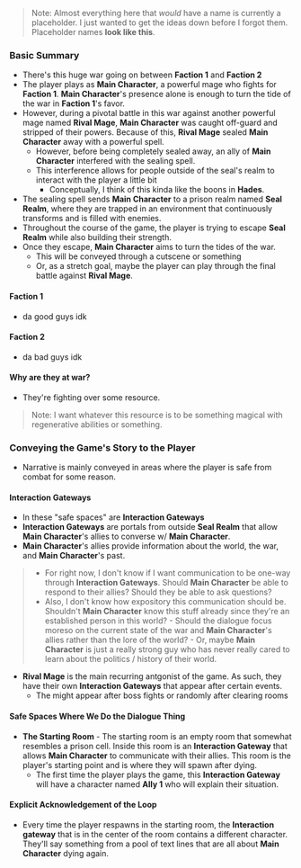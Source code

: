 
> Note: Almost everything here that *would* have a name is currently a placeholder. I just wanted to get the ideas down before I forgot them. Placeholder names **look like this**.

### Basic Summary

- There's this huge war going on between **Faction 1** and **Faction 2**
- The player plays as **Main Character**, a powerful mage who fights for **Faction 1**. **Main Character**'s presence alone is enough to turn the tide of the war in **Faction 1**'s favor.
- However, during a pivotal battle in this war against another powerful mage named **Rival Mage**, **Main Character** was caught off-guard and stripped of their powers. Because of this, **Rival Mage** sealed **Main Character** away with a powerful spell.
	- However, before being completely sealed away, an ally of **Main Character** interfered with the sealing spell.
	- This interference allows for people outside of the seal's realm to interact with the player a little bit
		- Conceptually, I think of this kinda like the boons in **Hades**.
- The sealing spell sends **Main Character** to a prison realm named **Seal Realm**, where they are trapped in an environment that continuously transforms and is filled with enemies.
- Throughout the course of the game, the player is trying to escape **Seal Realm** while also building their strength.
- Once they escape, **Main Character** aims to turn the tides of the war.
	- This will be conveyed through a cutscene or something
	- Or, as a stretch goal, maybe the player can play through the final battle against **Rival Mage**.

#### Faction 1
- da good guys idk

#### Faction 2
- da bad guys idk

#### Why are they at war?
- They're fighting over some resource.

> Note: I want whatever this resource is to be something magical with regenerative abilities or something. 


### Conveying the Game's Story to the Player

- Narrative is mainly conveyed in areas where the player is safe from combat for some reason.

#### Interaction Gateways
- In these "safe spaces" are **Interaction Gateways**
- **Interaction Gateways** are portals from outside **Seal Realm** that allow **Main Character**'s allies to converse w/ **Main Character**.
- **Main Character**'s allies provide information about the world, the war, and **Main Character**'s past.

> - For right now, I don't know if I want communication to be one-way through **Interaction Gateways**. Should **Main Character** be able to respond to their allies? Should they be able to ask questions?
> - Also, I don't know how expository this communication should be. Shouldn't **Main Character** know this stuff already since they're an established person in this world?
	- Should the dialogue focus moreso on the current state of the war and **Main Character**'s allies rather than the lore of the world?
	- Or, maybe **Main Character** is just a really strong guy who has never really cared to learn about the politics / history of their world.

- **Rival Mage** is the main recurring antgonist of the game. As such, they have their own **Interaction Gateways** that appear after certain events.
	- The might appear after boss fights or randomly after clearing rooms
#### Safe Spaces Where We Do the Dialogue Thing
- **The Starting Room** - The starting room is an empty room that somewhat resembles a prison cell. Inside this room is an **Interaction Gateway** that allows **Main Character** to communicate with their allies. This room is the player's starting point and is where they will spawn after dying.
	- The first time the player plays the game, this **Interaction Gateway** will have a character named **Ally 1** who will explain their situation.

#### Explicit Acknowledgement of the Loop
- Every time the player respawns in the starting room, the **Interaction gateway** that is in the center of the room contains a different character. They'll say something from a pool of text lines that are all about **Main Character** dying again.

